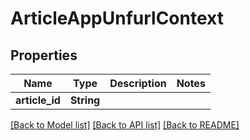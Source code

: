 # ArticleAppUnfurlContext

## Properties

Name | Type | Description | Notes
------------ | ------------- | ------------- | -------------
**article_id** | **String** |  | 

[[Back to Model list]](../README.md#documentation-for-models) [[Back to API list]](../README.md#documentation-for-api-endpoints) [[Back to README]](../README.md)


